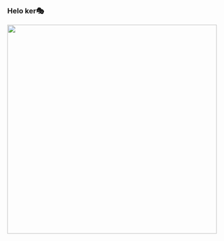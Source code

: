 

### Helo ker🎭


<img src = "https://github-readme-stats.vercel.app/api?username=Whomrx666&count_private=true&&theme=buefy&include_all_commits=true&show_icons=true&hide=contribs" width="480">


<!-- [![Top Langs](https://github-readme-stats.vercel.app/api/top-langs/?username=Whomrx666)](https://github.com/Whomrx666/github-readme-stats)-->
